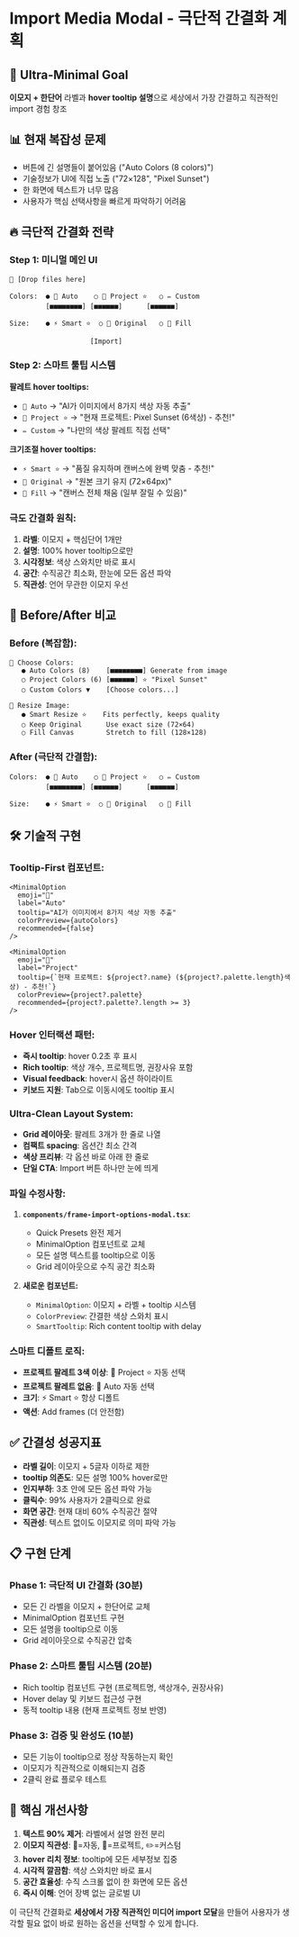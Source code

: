 # Import Media Modal - 극단적 간결화 계획

## 🎯 Ultra-Minimal Goal
**이모지 + 한단어** 라벨과 **hover tooltip 설명**으로 세상에서 가장 간결하고 직관적인 import 경험 창조

## 📊 현재 복잡성 문제
- 버튼에 긴 설명들이 붙어있음 ("Auto Colors (8 colors)")
- 기술정보가 UI에 직접 노출 ("72×128", "Pixel Sunset")  
- 한 화면에 텍스트가 너무 많음
- 사용자가 핵심 선택사항을 빠르게 파악하기 어려움

## 🔥 극단적 간결화 전략

### **Step 1: 미니멀 메인 UI**
```
📁 [Drop files here]

Colors:  ● 🤖 Auto    ○ 🎨 Project ⭐   ○ ✏️ Custom
         [■■■■■■■■] [■■■■■■]      [■■■■■■]

Size:    ● ⚡ Smart ⭐  ○ 📐 Original   ○ 🔲 Fill

                    [Import]
```

### **Step 2: 스마트 툴팁 시스템**

**팔레트 hover tooltips:**
- `🤖 Auto` → "AI가 이미지에서 8가지 색상 자동 추출"
- `🎨 Project ⭐` → "현재 프로젝트: Pixel Sunset (6색상) - 추천!"
- `✏️ Custom` → "나만의 색상 팔레트 직접 선택"

**크기조절 hover tooltips:**  
- `⚡ Smart ⭐` → "품질 유지하며 캔버스에 완벽 맞춤 - 추천!"
- `📐 Original` → "원본 크기 유지 (72×64px)"
- `🔲 Fill` → "캔버스 전체 채움 (일부 잘릴 수 있음)"

### **극도 간결화 원칙:**
1. **라벨**: 이모지 + 핵심단어 1개만
2. **설명**: 100% hover tooltip으로만  
3. **시각정보**: 색상 스와치만 바로 표시
4. **공간**: 수직공간 최소화, 한눈에 모든 옵션 파악
5. **직관성**: 언어 무관한 이모지 우선

## 🎨 Before/After 비교

### **Before (복잡함):**
```
🎨 Choose Colors:
   ● Auto Colors (8)    [■■■■■■■■] Generate from image
   ○ Project Colors (6) [■■■■■■] ⭐ "Pixel Sunset"  
   ○ Custom Colors ▼    [Choose colors...]

📐 Resize Image:
   ● Smart Resize ⭐    Fits perfectly, keeps quality
   ○ Keep Original      Use exact size (72×64)
   ○ Fill Canvas        Stretch to fill (128×128)
```

### **After (극단적 간결함):**
```
Colors:  ● 🤖 Auto    ○ 🎨 Project ⭐   ○ ✏️ Custom
         [■■■■■■■■] [■■■■■■]      [■■■■■■]

Size:    ● ⚡ Smart ⭐  ○ 📐 Original   ○ 🔲 Fill
```

## 🛠 기술적 구현

### **Tooltip-First 컴포넌트:**
```tsx
<MinimalOption 
  emoji="🤖" 
  label="Auto"
  tooltip="AI가 이미지에서 8가지 색상 자동 추출"
  colorPreview={autoColors}
  recommended={false}
/>

<MinimalOption 
  emoji="🎨" 
  label="Project"
  tooltip={`현재 프로젝트: ${project?.name} (${project?.palette.length}색상) - 추천!`}
  colorPreview={project?.palette}
  recommended={project?.palette?.length >= 3}
/>
```

### **Hover 인터랙션 패턴:**
- **즉시 tooltip**: hover 0.2초 후 표시
- **Rich tooltip**: 색상 개수, 프로젝트명, 권장사유 포함  
- **Visual feedback**: hover시 옵션 하이라이트
- **키보드 지원**: Tab으로 이동시에도 tooltip 표시

### **Ultra-Clean Layout System:**
- **Grid 레이아웃**: 팔레트 3개가 한 줄로 나열
- **컴팩트 spacing**: 옵션간 최소 간격
- **색상 프리뷰**: 각 옵션 바로 아래 한 줄로  
- **단일 CTA**: Import 버튼 하나만 눈에 띄게

### **파일 수정사항:**
1. **`components/frame-import-options-modal.tsx`**:
   - Quick Presets 완전 제거
   - MinimalOption 컴포넌트로 교체
   - 모든 설명 텍스트를 tooltip으로 이동
   - Grid 레이아웃으로 수직 공간 최소화

2. **새로운 컴포넌트:**
   - `MinimalOption`: 이모지 + 라벨 + tooltip 시스템
   - `ColorPreview`: 간결한 색상 스와치 표시  
   - `SmartTooltip`: Rich content tooltip with delay

### **스마트 디폴트 로직:**
- **프로젝트 팔레트 3색 이상**: 🎨 Project ⭐ 자동 선택
- **프로젝트 팔레트 없음**: 🤖 Auto 자동 선택
- **크기**: ⚡ Smart ⭐ 항상 디폴트
- **액션**: Add frames (더 안전함)

## ✅ 간결성 성공지표

- **라벨 길이**: 이모지 + 5글자 이하로 제한
- **tooltip 의존도**: 모든 설명 100% hover로만
- **인지부하**: 3초 안에 모든 옵션 파악 가능
- **클릭수**: 99% 사용자가 2클릭으로 완료
- **화면 공간**: 현재 대비 60% 수직공간 절약
- **직관성**: 텍스트 없이도 이모지로 의미 파악 가능

## 📋 구현 단계

### **Phase 1: 극단적 UI 간결화 (30분)**
- 모든 긴 라벨을 이모지 + 한단어로 교체
- MinimalOption 컴포넌트 구현
- 모든 설명을 tooltip으로 이동
- Grid 레이아웃으로 수직공간 압축

### **Phase 2: 스마트 툴팁 시스템 (20분)**
- Rich tooltip 컴포넌트 구현 (프로젝트명, 색상개수, 권장사유)
- Hover delay 및 키보드 접근성 구현
- 동적 tooltip 내용 (현재 프로젝트 정보 반영)

### **Phase 3: 검증 및 완성도 (10분)**
- 모든 기능이 tooltip으로 정상 작동하는지 확인
- 이모지가 직관적으로 이해되는지 검증
- 2클릭 완료 플로우 테스트

## 🎯 핵심 개선사항

1. **텍스트 90% 제거**: 라벨에서 설명 완전 분리
2. **이모지 직관성**: 🤖=자동, 🎨=프로젝트, ✏️=커스텀  
3. **hover 리치 정보**: tooltip에 모든 세부정보 집중
4. **시각적 깔끔함**: 색상 스와치만 바로 표시
5. **공간 효율성**: 수직 스크롤 없이 한 화면에 모든 옵션
6. **즉시 이해**: 언어 장벽 없는 글로벌 UI

이 극단적 간결화로 **세상에서 가장 직관적인 미디어 import 모달**을 만들어 사용자가 생각할 필요 없이 바로 원하는 옵션을 선택할 수 있게 합니다.